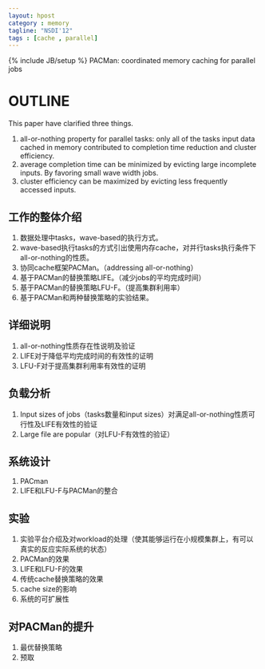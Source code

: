 ```yaml
---
layout: hpost
category : memory
tagline: "NSDI'12"
tags : [cache , parallel]
---
```

{% include JB/setup %}
PACMan: coordinated memory caching for parallel jobs
# OUTLINE
This paper have clarified three things.

1. all-or-nothing property for parallel tasks: only all of the tasks input data cached in memory contributed to completion time reduction and cluster efficiency.
2. average completion time can be minimized by evicting large incomplete inputs. By favoring small wave width jobs.
3. cluster efficiency can be maximized by evicting less frequently accessed inputs.

## 工作的整体介绍
1. 数据处理中tasks，wave-based的执行方式。
2. wave-based执行tasks的方式引出使用内存cache，对并行tasks执行条件下all-or-nothing的性质。
3. 协同cache框架PACMan。（addressing all-or-nothing）
4. 基于PACMan的替换策略LIFE。（减少jobs的平均完成时间）
5. 基于PACMan的替换策略LFU-F。（提高集群利用率）
6. 基于PACMan和两种替换策略的实验结果。

## 详细说明
1. all-or-nothing性质存在性说明及验证
2. LIFE对于降低平均完成时间的有效性的证明
3. LFU-F对于提高集群利用率有效性的证明

## 负载分析
1. Input sizes of jobs（tasks数量和input sizes）对满足all-or-nothing性质可行性及LIFE有效性的验证
2. Large file are popular（对LFU-F有效性的验证）

## 系统设计
1. PACman
2. LIFE和LFU-F与PACMan的整合

## 实验
1. 实验平台介绍及对workload的处理（使其能够运行在小规模集群上，有可以真实的反应实际系统的状态）
2. PACMan的效果
3. LIFE和LFU-F的效果
4. 传统cache替换策略的效果
5. cache size的影响
6. 系统的可扩展性

## 对PACMan的提升
1. 最优替换策略
2. 预取

